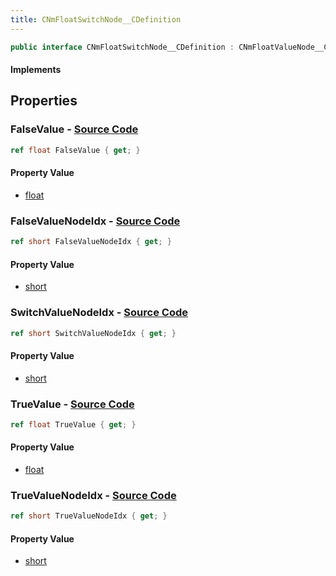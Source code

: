 ```yaml
---
title: CNmFloatSwitchNode__CDefinition
---
```


```csharp
public interface CNmFloatSwitchNode__CDefinition : CNmFloatValueNode__CDefinition, CNmValueNode__CDefinition, CNmGraphNode__CDefinition, ISchemaClass<CNmGraphNode__CDefinition>, ISchemaClass<CNmValueNode__CDefinition>, ISchemaClass<CNmFloatValueNode__CDefinition>, ISchemaClass<CNmFloatSwitchNode__CDefinition>, ISchemaField, ISchemaClass, INativeHandle
```

#### Implements

## Properties

### **FalseValue** - [Source Code](https://github.com/swiftly-solution/swiftlys2/blob/main/managed/src/SwiftlyS2.Generated/Schemas/Interfaces/CNmFloatSwitchNode__CDefinition.cs#L22)

```csharp
ref float FalseValue { get; }
```

#### Property Value

- [float](https://learn.microsoft.com/dotnet/api/system.single)

### **FalseValueNodeIdx** - [Source Code](https://github.com/swiftly-solution/swiftlys2/blob/main/managed/src/SwiftlyS2.Generated/Schemas/Interfaces/CNmFloatSwitchNode__CDefinition.cs#L20)

```csharp
ref short FalseValueNodeIdx { get; }
```

#### Property Value

- [short](https://learn.microsoft.com/dotnet/api/system.int16)

### **SwitchValueNodeIdx** - [Source Code](https://github.com/swiftly-solution/swiftlys2/blob/main/managed/src/SwiftlyS2.Generated/Schemas/Interfaces/CNmFloatSwitchNode__CDefinition.cs#L16)

```csharp
ref short SwitchValueNodeIdx { get; }
```

#### Property Value

- [short](https://learn.microsoft.com/dotnet/api/system.int16)

### **TrueValue** - [Source Code](https://github.com/swiftly-solution/swiftlys2/blob/main/managed/src/SwiftlyS2.Generated/Schemas/Interfaces/CNmFloatSwitchNode__CDefinition.cs#L24)

```csharp
ref float TrueValue { get; }
```

#### Property Value

- [float](https://learn.microsoft.com/dotnet/api/system.single)

### **TrueValueNodeIdx** - [Source Code](https://github.com/swiftly-solution/swiftlys2/blob/main/managed/src/SwiftlyS2.Generated/Schemas/Interfaces/CNmFloatSwitchNode__CDefinition.cs#L18)

```csharp
ref short TrueValueNodeIdx { get; }
```

#### Property Value

- [short](https://learn.microsoft.com/dotnet/api/system.int16)


